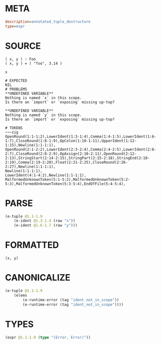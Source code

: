 # META
~~~ini
description=annotated_tuple_destructure
type=expr
~~~
# SOURCE
~~~roc
( x, y ) : Foo
( x, y ) = ( "foo", 3.14 )

x
~~~
~~~
# EXPECTED
NIL
# PROBLEMS
**UNDEFINED VARIABLE**
Nothing is named `x` in this scope.
Is there an `import` or `exposing` missing up-top?

**UNDEFINED VARIABLE**
Nothing is named `y` in this scope.
Is there an `import` or `exposing` missing up-top?

# TOKENS
~~~zig
OpenRound(1:1-1:2),LowerIdent(1:3-1:4),Comma(1:4-1:5),LowerIdent(1:6-1:7),CloseRound(1:8-1:9),OpColon(1:10-1:11),UpperIdent(1:12-1:15),Newline(1:1-1:1),
OpenRound(2:1-2:2),LowerIdent(2:3-2:4),Comma(2:4-2:5),LowerIdent(2:6-2:7),CloseRound(2:8-2:9),OpAssign(2:10-2:11),OpenRound(2:12-2:13),StringStart(2:14-2:15),StringPart(2:15-2:18),StringEnd(2:18-2:19),Comma(2:19-2:20),Float(2:21-2:25),CloseRound(2:26-2:27),Newline(1:1-1:1),
Newline(1:1-1:1),
LowerIdent(4:1-4:2),Newline(1:1-1:1),
MalformedUnknownToken(5:1-5:2),MalformedUnknownToken(5:2-5:3),MalformedUnknownToken(5:3-5:4),EndOfFile(5:4-5:4),
~~~
# PARSE
~~~clojure
(e-tuple @1.1-1.9
	(e-ident @1.3-1.4 (raw "x"))
	(e-ident @1.6-1.7 (raw "y")))
~~~
# FORMATTED
~~~roc
(x, y)
~~~
# CANONICALIZE
~~~clojure
(e-tuple @1.1-1.9
	(elems
		(e-runtime-error (tag "ident_not_in_scope"))
		(e-runtime-error (tag "ident_not_in_scope"))))
~~~
# TYPES
~~~clojure
(expr @1.1-1.9 (type "(Error, Error)"))
~~~
